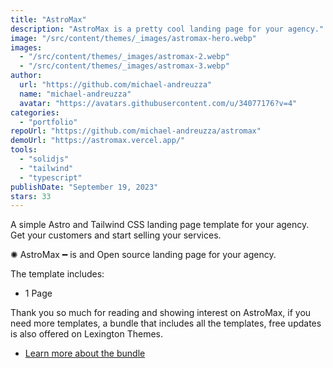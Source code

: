 ```yaml
---
title: "AstroMax"
description: "AstroMax is a pretty cool landing page for your agency."
image: "/src/content/themes/_images/astromax-hero.webp"
images:
  - "/src/content/themes/_images/astromax-2.webp"
  - "/src/content/themes/_images/astromax-3.webp"
author:
  url: "https://github.com/michael-andreuzza"
  name: "michael-andreuzza"
  avatar: "https://avatars.githubusercontent.com/u/34077176?v=4"
categories:
  - "portfolio"
repoUrl: "https://github.com/michael-andreuzza/astromax"
demoUrl: "https://astromax.vercel.app/"
tools:
  - "solidjs"
  - "tailwind"
  - "typescript"
publishDate: "September 19, 2023"
stars: 33
---
```


<p>
  A simple Astro and Tailwind CSS landing page template for your agency. Get your customers and
  start selling your services.
</p>
<p>✺&nbsp;AstroMax&nbsp;━&nbsp;is and Open source landing page for your agency.</p>
<p>The template includes:</p>
<ul>
  <li>1 Page</li>
</ul>
<p>
  Thank you so much for reading and showing interest on AstroMax, if you need more templates, a
  bundle that includes all the templates, free updates is also offered on Lexington Themes.
</p>
<ul>
  <li><a href="https://lexingtonthemes.com">Learn more about the bundle</a></li>
</ul>
